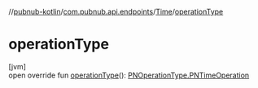 //[pubnub-kotlin](../../../index.md)/[com.pubnub.api.endpoints](../index.md)/[Time](index.md)/[operationType](operation-type.md)

# operationType

[jvm]\
open override fun [operationType](operation-type.md)(): [PNOperationType.PNTimeOperation](../../com.pubnub.api.enums/-p-n-operation-type/-p-n-time-operation/index.md)
